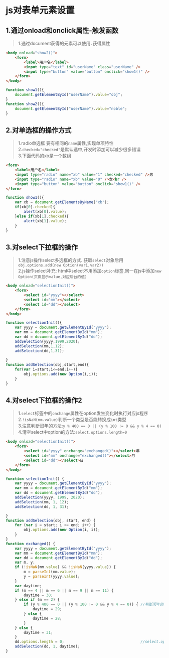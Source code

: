 # js对表单元素设置

## 1.通过onload和onclick属性-触发函数
> 1.通过document获得的元素可以使用``.``获得属性<br>
```html
<body onload="show2()">
    <form>
        <label>用户名</label>
        <input type="text" id="userName" class="userName" />
        <input type="button" value="button" onclick="show1()" />
    </form>
</body>
```
```js
function show1(){
	document.getElementById("userName").value="obj";
}
function show2(){
	document.getElementById("userName").value="noble";
}
```

## 2.对单选框的操作方式
> 1.radio单选框 要有相同的``name``属性,实现单项特性<br>
> 2.``checked="checked"``是默认选中,开发时添加可以减少很多错误<br>
> 3.下面代码的xb是一个数组<br>
```html
<form>
    <label>用户名</label>
    <input type="radio" name="xb" value="1" checked="checked" />男
    <input type="radio" name="xb" value="0" />女<br />
    <input type="button" value="button" onclick="show1()" />
</form>
```
```js
function show1(){
	var xb = document.getElementsByName("xb");
	if(xb[0].checked){
		alert(xb[0].value);
	}else if(xb[1].checked){
		alert(xb[1].value);
	}
}
```

## 3.对select下拉框的操作
> 1.注意js操作select多选框的方式. 获取``select``对象后用``obj.options.add(new Option(var1,var2))``<br>
> 2.js操作select补充: html中select不用添加``option``标签,同一在js中添加``new Option(页面显示value,对应后台的值)``<br>
```html
<body onload="selectionInit()">
    <form>
        <select id="yyyy"></select>
        <select id="mm"></select>
        <select id="dd"></select>
    </form>
</body>
```
```js
function selectionInit(){
	var yyyy = document.getElementById("yyyy");
	var mm = document.getElementById("mm");
	var dd = document.getElementById("dd");
	addSelection(yyyy,1999,2020);
	addSelection(mm,1,12);
	addSelection(dd,1,31);
	
}
function addSelection(obj,start,end){
	for(var i=start;i<=end;i++){
		obj.options.add(new Option(i,i));
	}
}
```

## 4.对select下拉框的操作2
> 1.``select``标签中的``onchange``属性在option发生变化时执行对应js程序<br>
> 2.``!isNaN(mm.value)``判断一个类型是否能转换成``int``类型<br>
> 3.注意判断闰年的方法:``y % 400 == 0 || (y % 100 != 0 && y % 4 == 0)``<br>
> 4.清空select中option的方法:``select.options.length=0``<br>

```html
<body onload="selectionInit()">
	<form>
		<select id="yyyy" onchange="exchanged()"></select>年
		<select id="mm" onchange="exchanged()"></select>月
		<select id="dd"></select>日
	</form>
</body>
```
```js
function selectionInit() {
	var yyyy = document.getElementById("yyyy");
	var mm = document.getElementById("mm");
	var dd = document.getElementById("dd");
	addSelection(yyyy, 1999, 2020);
	addSelection(mm, 1, 12);
	addSelection(dd, 1, 31);

}
function addSelection(obj, start, end) {
	for (var i = start; i <= end; i++) {
		obj.options.add(new Option(i, i));
	}
}
function exchanged() {
	var yyyy = document.getElementById("yyyy");
	var mm = document.getElementById("mm");
	var dd = document.getElementById("dd");
	var m, y;
	if (!isNaN(mm.value) && !isNaN(yyyy.value)) {
		m = parseInt(mm.value);
		y = parseInt(yyyy.value);
	}
	var daytime;
	if (m == 4 || m == 6 || m == 9 || m == 11) {
		daytime = 30;
	} else if (m == 2) {
		if (y % 400 == 0 || (y % 100 != 0 && y % 4 == 0)) { //判断闰年的方法
			daytime = 29;
		} else {
			daytime = 28;
		}
	} else {
		daytime = 31;
	}
	dd.options.length = 0;                                  //select.options.length=0可将select中的所有option清空
	addSelection(dd, 1, daytime);
}
```